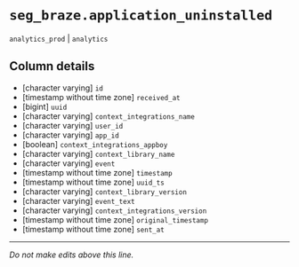# `seg_braze.application_uninstalled`
`analytics_prod` | `analytics`

## Column details
* [character varying] `id`
* [timestamp without time zone] `received_at`
* [bigint]    `uuid`
* [character varying] `context_integrations_name`
* [character varying] `user_id`
* [character varying] `app_id`
* [boolean]   `context_integrations_appboy`
* [character varying] `context_library_name`
* [character varying] `event`
* [timestamp without time zone] `timestamp`
* [timestamp without time zone] `uuid_ts`
* [character varying] `context_library_version`
* [character varying] `event_text`
* [character varying] `context_integrations_version`
* [timestamp without time zone] `original_timestamp`
* [timestamp without time zone] `sent_at`

-------------------------------------------------------------------------------
*Do not make edits above this line.*

